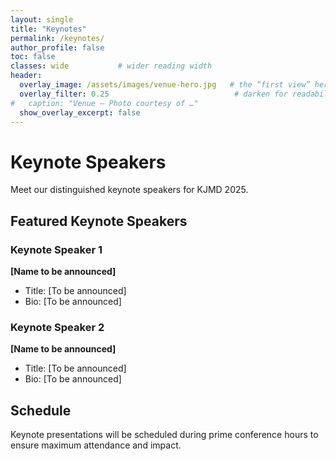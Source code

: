 ```yaml
---
layout: single
title: "Keynotes"
permalink: /keynotes/
author_profile: false
toc: false
classes: wide           # wider reading width
header:
  overlay_image: /assets/images/venue-hero.jpg   # the “first view” hero
  overlay_filter: 0.25                            # darken for readability (0–1)
#   caption: "Venue — Photo courtesy of …"
  show_overlay_excerpt: false
---
```


# Keynote Speakers

Meet our distinguished keynote speakers for KJMD 2025.

## Featured Keynote Speakers

### Keynote Speaker 1
**[Name to be announced]**
- Title: [To be announced]
- Bio: [To be announced]

### Keynote Speaker 2
**[Name to be announced]**
- Title: [To be announced]
- Bio: [To be announced]

## Schedule

Keynote presentations will be scheduled during prime conference hours to ensure maximum attendance and impact.